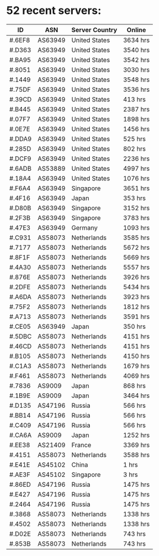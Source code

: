 # 52 recent servers:

| ID | ASN | Server Country | Online |
| ------ | ------ | ------ | ------ |
| #.6EF8 | AS63949 | United States | 3634 hrs |
| #.D363 | AS63949 | United States | 3540 hrs |
| #.BA95 | AS63949 | United States | 3542 hrs |
| #.8051 | AS63949 | United States | 3030 hrs |
| #.1449 | AS63949 | United States | 3548 hrs |
| #.75DF | AS63949 | United States | 3536 hrs |
| #.39CD | AS63949 | United States | 413 hrs |
| #.B445 | AS63949 | United States | 2387 hrs |
| #.07F7 | AS63949 | United States | 1898 hrs |
| #.0E7E | AS63949 | United States | 1456 hrs |
| #.DDA9 | AS63949 | United States | 525 hrs |
| #.285D | AS63949 | United States | 802 hrs |
| #.DCF9 | AS63949 | United States | 2236 hrs |
| #.6ADB | AS53889 | United States | 4997 hrs |
| #.18A4 | AS63949 | United States | 1076 hrs |
| #.F6A4 | AS63949 | Singapore | 3651 hrs |
| #.4F16 | AS63949 | Japan | 353 hrs |
| #.D80B | AS63949 | Singapore | 3152 hrs |
| #.2F3B | AS63949 | Singapore | 3783 hrs |
| #.47E3 | AS63949 | Germany | 1093 hrs |
| #.C931 | AS58073 | Netherlands | 3585 hrs |
| #.7177 | AS58073 | Netherlands | 5672 hrs |
| #.8F1F | AS58073 | Netherlands | 5669 hrs |
| #.4A30 | AS58073 | Netherlands | 5557 hrs |
| #.876E | AS58073 | Netherlands | 3926 hrs |
| #.2DFE | AS58073 | Netherlands | 5434 hrs |
| #.A6DA | AS58073 | Netherlands | 3923 hrs |
| #.75F2 | AS58073 | Netherlands | 1812 hrs |
| #.A713 | AS58073 | Netherlands | 3591 hrs |
| #.CE05 | AS63949 | Japan | 350 hrs |
| #.5DBC | AS58073 | Netherlands | 4151 hrs |
| #.46CD | AS58073 | Netherlands | 4151 hrs |
| #.B105 | AS58073 | Netherlands | 4150 hrs |
| #.C1A3 | AS58073 | Netherlands | 1679 hrs |
| #.F461 | AS58073 | Netherlands | 4069 hrs |
| #.7836 | AS9009 | Japan | 868 hrs |
| #.1B9E | AS9009 | Japan | 3464 hrs |
| #.D135 | AS47196 | Russia | 566 hrs |
| #.BB14 | AS47196 | Russia | 566 hrs |
| #.C409 | AS47196 | Russia | 566 hrs |
| #.CA6A | AS9009 | Japan | 1252 hrs |
| #.EE38 | AS21409 | France | 3369 hrs |
| #.4151 | AS58073 | Netherlands | 3588 hrs |
| #.E41E | AS45102 | China | 1 hrs |
| #.AE3F | AS45102 | Singapore | 3 hrs |
| #.86ED | AS47196 | Russia | 1475 hrs |
| #.E427 | AS47196 | Russia | 1475 hrs |
| #.2464 | AS47196 | Russia | 1475 hrs |
| #.3868 | AS58073 | Netherlands | 1338 hrs |
| #.4502 | AS58073 | Netherlands | 1338 hrs |
| #.D02E | AS58073 | Netherlands | 743 hrs |
| #.853B | AS58073 | Netherlands | 743 hrs |

